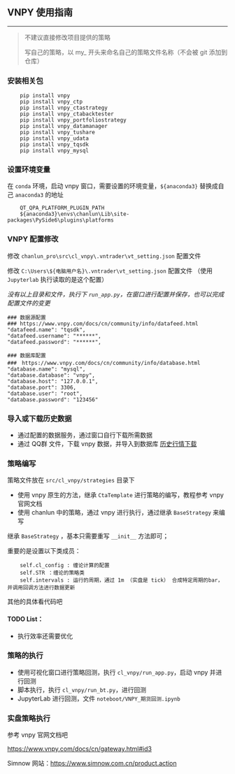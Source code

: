 ## VNPY 使用指南

---

> 不建议直接修改项目提供的策略    
> 
> 写自己的策略，以 my_ 开头来命名自己的策略文件名称（不会被 git 添加到仓库）

### 安装相关包

        pip install vnpy
        pip install vnpy_ctp
        pip install vnpy_ctastrategy
        pip install vnpy_ctabacktester
        pip install vnpy_portfoliostrategy
        pip install vnpy_datamanager
        pip install vnpy_tushare
        pip install vnpy_udata
        pip install vnpy_tqsdk
        pip install vnpy_mysql

### 设置环境变量

在 `conda` 环境，启动 vnpy 窗口，需要设置的环境变量，`${anaconda3}` 替换成自己 `anaconda3` 的地址

        QT_QPA_PLATFORM_PLUGIN_PATH
        ${anaconda3}\envs\chanlun\Lib\site-packages\PySide6\plugins\platforms

### VNPY 配置修改

修改 `chanlun_pro\src\cl_vnpy\.vntrader\vt_setting.json` 配置文件

修改 `C:\Users\${电脑用户名}\.vntrader\vt_setting.json` 配置文件 （使用 `Jupyterlab` 执行读取的是这个配置）

*没有以上目录和文件，执行下 `run_app.py`，在窗口进行配置并保存，也可以完成配置文件的变更*

    ### 数据源配置
    ### https://www.vnpy.com/docs/cn/community/info/datafeed.html
    "datafeed.name": "tqsdk",
    "datafeed.username": "******",
    "datafeed.password": "******",

    ### 数据库配置
    ###　https://www.vnpy.com/docs/cn/community/info/database.html
    "database.name": "mysql",
    "database.database": "vnpy",
    "database.host": "127.0.0.1",
    "database.port": 3306,
    "database.user": "root",
    "database.password": "123456"

### 导入或下载历史数据

* 通过配置的数据服务，通过窗口自行下载所需数据
* 通过 QQ群 文件，下载 vnpy 数据，并导入到数据库 [历史行情下载](历史行情下载?id=qq群下载并导入历史行情数据)

### 策略编写

策略文件放在 `src/cl_vnpy/strategies` 目录下

* 使用 vnpy 原生的方法，继承 `CtaTemplate` 进行策略的编写，教程参考 vnpy 官网文档
* 使用 chanlun 中的策略，通过 vnpy 进行执行，通过继承 `BaseStrategy` 来编写

继承 `BaseStrategy` ，基本只需要重写 `__init__` 方法即可；

重要的是设置以下类成员：

        self.cl_config : 缠论计算的配置
        self.STR ：缠论的策略类
        self.intervals : 运行的周期，通过 1m （实盘是 tick） 合成特定周期的bar，并调用回调方法进行数据更新

其他的具体看代码吧

#### TODO List：

* 执行效率还需要优化

### 策略的执行

* 使用可视化窗口进行策略回测，执行 `cl_vnpy/run_app.py`，启动 vnpy 并进行回测
* 脚本执行，执行 `cl_vnpy/run_bt.py`，进行回测
* JupyterLab 进行回测，文件 `noteboot/VNPY_期货回测.ipynb`

### 实盘策略执行

参考 vnpy 官网文档吧

https://www.vnpy.com/docs/cn/gateway.html#id3

Simnow 网站：https://www.simnow.com.cn/product.action